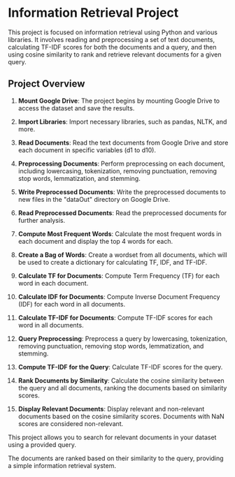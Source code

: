 # Information Retrieval Project

This project is focused on information retrieval using Python and various libraries. It involves reading and preprocessing a set of text documents, calculating TF-IDF scores for both the documents and a query, and then using cosine similarity to rank and retrieve relevant documents for a given query.

## Project Overview

1. **Mount Google Drive**: The project begins by mounting Google Drive to access the dataset and save the results.

2. **Import Libraries**: Import necessary libraries, such as pandas, NLTK, and more.

3. **Read Documents**: Read the text documents from Google Drive and store each document in specific variables (d1 to d10).

4. **Preprocessing Documents**: Perform preprocessing on each document, including lowercasing, tokenization, removing punctuation, removing stop words, lemmatization, and stemming.

5. **Write Preprocessed Documents**: Write the preprocessed documents to new files in the "dataOut" directory on Google Drive.

6. **Read Preprocessed Documents**: Read the preprocessed documents for further analysis.

7. **Compute Most Frequent Words**: Calculate the most frequent words in each document and display the top 4 words for each.

8. **Create a Bag of Words**: Create a wordset from all documents, which will be used to create a dictionary for calculating TF, IDF, and TF-IDF.

9. **Calculate TF for Documents**: Compute Term Frequency (TF) for each word in each document.

10. **Calculate IDF for Documents**: Compute Inverse Document Frequency (IDF) for each word in all documents.

11. **Calculate TF-IDF for Documents**: Compute TF-IDF scores for each word in all documents.

12. **Query Preprocessing**: Preprocess a query by lowercasing, tokenization, removing punctuation, removing stop words, lemmatization, and stemming.

13. **Compute TF-IDF for the Query**: Calculate TF-IDF scores for the query.

14. **Rank Documents by Similarity**: Calculate the cosine similarity between the query and all documents, ranking the documents based on similarity scores.

15. **Display Relevant Documents**: Display relevant and non-relevant documents based on the cosine similarity scores. Documents with NaN scores are considered non-relevant.

This project allows you to search for relevant documents in your dataset using a provided query. 

The documents are ranked based on their similarity to the query, providing a simple information retrieval system.



